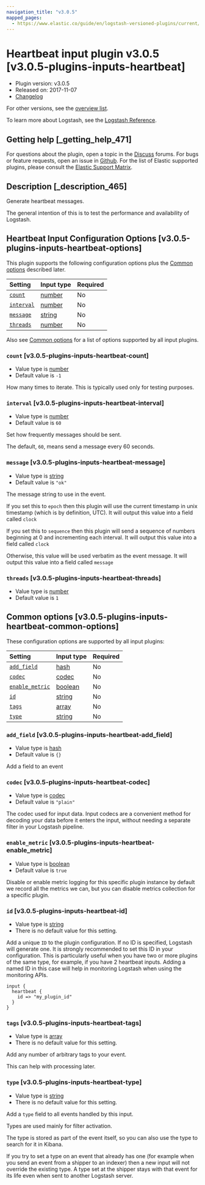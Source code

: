 ```yaml
---
navigation_title: "v3.0.5"
mapped_pages:
  - https://www.elastic.co/guide/en/logstash-versioned-plugins/current/v3.0.5-plugins-inputs-heartbeat.html
---
```


# Heartbeat input plugin v3.0.5 [v3.0.5-plugins-inputs-heartbeat]

* Plugin version: v3.0.5
* Released on: 2017-11-07
* [Changelog](https://github.com/logstash-plugins/logstash-input-heartbeat/blob/v3.0.5/CHANGELOG.md)

For other versions, see the [overview list](input-heartbeat-index.md).

To learn more about Logstash, see the [Logstash Reference](https://www.elastic.co/guide/en/logstash/current/index.html).

## Getting help [_getting_help_471]

For questions about the plugin, open a topic in the [Discuss](http://discuss.elastic.co) forums. For bugs or feature requests, open an issue in [Github](https://github.com/logstash-plugins/logstash-input-heartbeat). For the list of Elastic supported plugins, please consult the [Elastic Support Matrix](https://www.elastic.co/support/matrix#matrix_logstash_plugins).

## Description [_description_465]

Generate heartbeat messages.

The general intention of this is to test the performance and availability of Logstash.

## Heartbeat Input Configuration Options [v3.0.5-plugins-inputs-heartbeat-options]

This plugin supports the following configuration options plus the [Common options](v3-0-5-plugins-inputs-heartbeat.md#v3.0.5-plugins-inputs-heartbeat-common-options) described later.

| Setting | Input type | Required |
| :- | :- | :- |
| [`count`](v3-0-5-plugins-inputs-heartbeat.md#v3.0.5-plugins-inputs-heartbeat-count) | [number](/lsr/value-types.md#number) | No |
| [`interval`](v3-0-5-plugins-inputs-heartbeat.md#v3.0.5-plugins-inputs-heartbeat-interval) | [number](/lsr/value-types.md#number) | No |
| [`message`](v3-0-5-plugins-inputs-heartbeat.md#v3.0.5-plugins-inputs-heartbeat-message) | [string](/lsr/value-types.md#string) | No |
| [`threads`](v3-0-5-plugins-inputs-heartbeat.md#v3.0.5-plugins-inputs-heartbeat-threads) | [number](/lsr/value-types.md#number) | No |

Also see [Common options](v3-0-5-plugins-inputs-heartbeat.md#v3.0.5-plugins-inputs-heartbeat-common-options) for a list of options supported by all input plugins.

### `count` [v3.0.5-plugins-inputs-heartbeat-count]

* Value type is [number](/lsr/value-types.md#number)
* Default value is `-1`

How many times to iterate. This is typically used only for testing purposes.

### `interval` [v3.0.5-plugins-inputs-heartbeat-interval]

* Value type is [number](/lsr/value-types.md#number)
* Default value is `60`

Set how frequently messages should be sent.

The default, `60`, means send a message every 60 seconds.

### `message` [v3.0.5-plugins-inputs-heartbeat-message]

* Value type is [string](/lsr/value-types.md#string)
* Default value is `"ok"`

The message string to use in the event.

If you set this to `epoch` then this plugin will use the current timestamp in unix timestamp (which is by definition, UTC). It will output this value into a field called `clock`

If you set this to `sequence` then this plugin will send a sequence of numbers beginning at 0 and incrementing each interval. It will output this value into a field called `clock`

Otherwise, this value will be used verbatim as the event message. It will output this value into a field called `message`

### `threads` [v3.0.5-plugins-inputs-heartbeat-threads]

* Value type is [number](/lsr/value-types.md#number)
* Default value is `1`

## Common options [v3.0.5-plugins-inputs-heartbeat-common-options]

These configuration options are supported by all input plugins:

| Setting | Input type | Required |
| :- | :- | :- |
| [`add_field`](v3-0-5-plugins-inputs-heartbeat.md#v3.0.5-plugins-inputs-heartbeat-add_field) | [hash](/lsr/value-types.md#hash) | No |
| [`codec`](v3-0-5-plugins-inputs-heartbeat.md#v3.0.5-plugins-inputs-heartbeat-codec) | [codec](/lsr/value-types.md#codec) | No |
| [`enable_metric`](v3-0-5-plugins-inputs-heartbeat.md#v3.0.5-plugins-inputs-heartbeat-enable_metric) | [boolean](/lsr/value-types.md#boolean) | No |
| [`id`](v3-0-5-plugins-inputs-heartbeat.md#v3.0.5-plugins-inputs-heartbeat-id) | [string](/lsr/value-types.md#string) | No |
| [`tags`](v3-0-5-plugins-inputs-heartbeat.md#v3.0.5-plugins-inputs-heartbeat-tags) | [array](/lsr/value-types.md#array) | No |
| [`type`](v3-0-5-plugins-inputs-heartbeat.md#v3.0.5-plugins-inputs-heartbeat-type) | [string](/lsr/value-types.md#string) | No |

### `add_field` [v3.0.5-plugins-inputs-heartbeat-add_field]

* Value type is [hash](/lsr/value-types.md#hash)
* Default value is `{}`

Add a field to an event

### `codec` [v3.0.5-plugins-inputs-heartbeat-codec]

* Value type is [codec](/lsr/value-types.md#codec)
* Default value is `"plain"`

The codec used for input data. Input codecs are a convenient method for decoding your data before it enters the input, without needing a separate filter in your Logstash pipeline.

### `enable_metric` [v3.0.5-plugins-inputs-heartbeat-enable_metric]

* Value type is [boolean](/lsr/value-types.md#boolean)
* Default value is `true`

Disable or enable metric logging for this specific plugin instance by default we record all the metrics we can, but you can disable metrics collection for a specific plugin.

### `id` [v3.0.5-plugins-inputs-heartbeat-id]

* Value type is [string](/lsr/value-types.md#string)
* There is no default value for this setting.

Add a unique `ID` to the plugin configuration. If no ID is specified, Logstash will generate one. It is strongly recommended to set this ID in your configuration. This is particularly useful when you have two or more plugins of the same type, for example, if you have 2 heartbeat inputs. Adding a named ID in this case will help in monitoring Logstash when using the monitoring APIs.

```
input {
  heartbeat {
    id => "my_plugin_id"
  }
}
```

### `tags` [v3.0.5-plugins-inputs-heartbeat-tags]

* Value type is [array](/lsr/value-types.md#array)
* There is no default value for this setting.

Add any number of arbitrary tags to your event.

This can help with processing later.

### `type` [v3.0.5-plugins-inputs-heartbeat-type]

* Value type is [string](/lsr/value-types.md#string)
* There is no default value for this setting.

Add a `type` field to all events handled by this input.

Types are used mainly for filter activation.

The type is stored as part of the event itself, so you can also use the type to search for it in Kibana.

If you try to set a type on an event that already has one (for example when you send an event from a shipper to an indexer) then a new input will not override the existing type. A type set at the shipper stays with that event for its life even when sent to another Logstash server.
